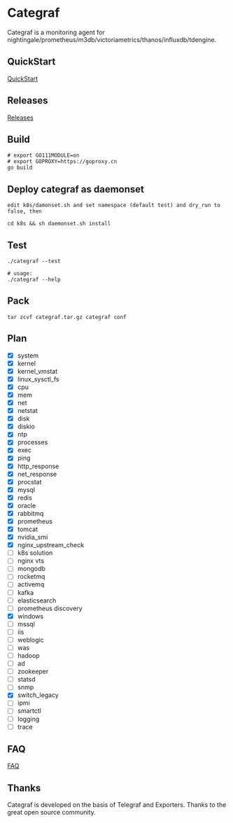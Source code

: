 # Categraf

Categraf is a monitoring agent for nightingale/prometheus/m3db/victoriametrics/thanos/influxdb/tdengine.

## QuickStart

[QuickStart](https://www.gitlink.org.cn/flashcat/categraf/wiki)

## Releases

[Releases](https://www.gitlink.org.cn/flashcat/categraf/releases)

## Build

```shell
# export GO111MODULE=on
# export GOPROXY=https://goproxy.cn
go build
```

## Deploy categraf as daemonset

```shell
edit k8s/damonset.sh and set namespace (default test) and dry_run to false, then

cd k8s && sh daemonset.sh install
```

## Test

```shell
./categraf --test

# usage:
./categraf --help
```

## Pack

```shell
tar zcvf categraf.tar.gz categraf conf
```

## Plan

- [x] system
- [x] kernel
- [x] kernel_vmstat
- [x] linux_sysctl_fs
- [x] cpu
- [x] mem
- [x] net
- [x] netstat
- [x] disk
- [x] diskio
- [x] ntp
- [x] processes
- [x] exec
- [x] ping
- [x] http_response
- [x] net_response
- [x] procstat
- [x] mysql
- [x] redis
- [x] oracle
- [x] rabbitmq
- [x] prometheus
- [x] tomcat
- [x] nvidia_smi
- [x] nginx_upstream_check
- [ ] k8s solution
- [ ] nginx vts
- [ ] mongodb
- [ ] rocketmq
- [ ] activemq
- [ ] kafka
- [ ] elasticsearch
- [ ] prometheus discovery
- [x] windows
- [ ] mssql
- [ ] iis
- [ ] weblogic
- [ ] was
- [ ] hadoop
- [ ] ad
- [ ] zookeeper
- [ ] statsd
- [ ] snmp
- [x] switch_legacy
- [ ] ipmi
- [ ] smartctl
- [ ] logging
- [ ] trace

## FAQ

[FAQ](https://www.gitlink.org.cn/flashcat/categraf/wiki)

## Thanks

Categraf is developed on the basis of Telegraf and Exporters. Thanks to the great open source community.

